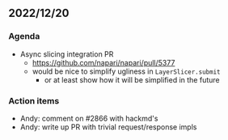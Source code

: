 ## 2022/12/20

### Agenda

- Async slicing integration PR
    - https://github.com/napari/napari/pull/5377
    - would be nice to simplify ugliness in `LayerSlicer.submit`
        - or at least show how it will be simplified in the future
    
### Action items

- Andy: comment on #2866 with hackmd's
- Andy: write up PR with trivial request/response impls
